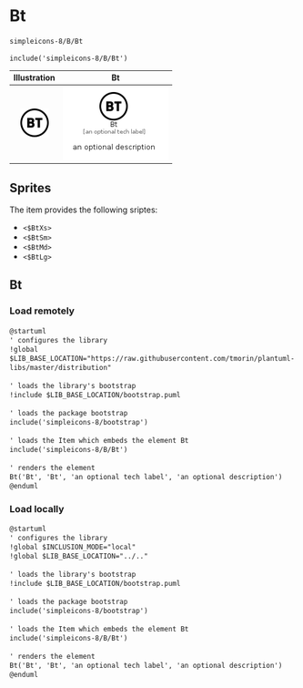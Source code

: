 # Bt


```text
simpleicons-8/B/Bt
```

```text
include('simpleicons-8/B/Bt')
```



| Illustration | Bt |
| :---: | :---: |
| ![illustration for Illustration](../../simpleicons-8/B/Bt.png) | ![illustration for Bt](../../simpleicons-8/B/Bt.Local.png) |



## Sprites
The item provides the following sriptes:

- `<$BtXs>`
- `<$BtSm>`
- `<$BtMd>`
- `<$BtLg>`





## Bt

### Load remotely
```plantuml
@startuml
' configures the library
!global $LIB_BASE_LOCATION="https://raw.githubusercontent.com/tmorin/plantuml-libs/master/distribution"

' loads the library's bootstrap
!include $LIB_BASE_LOCATION/bootstrap.puml

' loads the package bootstrap
include('simpleicons-8/bootstrap')

' loads the Item which embeds the element Bt
include('simpleicons-8/B/Bt')

' renders the element
Bt('Bt', 'Bt', 'an optional tech label', 'an optional description')
@enduml
```

### Load locally
```plantuml
@startuml
' configures the library
!global $INCLUSION_MODE="local"
!global $LIB_BASE_LOCATION="../.."

' loads the library's bootstrap
!include $LIB_BASE_LOCATION/bootstrap.puml

' loads the package bootstrap
include('simpleicons-8/bootstrap')

' loads the Item which embeds the element Bt
include('simpleicons-8/B/Bt')

' renders the element
Bt('Bt', 'Bt', 'an optional tech label', 'an optional description')
@enduml
```


